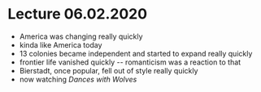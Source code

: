 # Lecture 06.02.2020

- America was changing really quickly
- kinda like America today
- 13 colonies became independent and started to expand really quickly
- frontier life vanished quickly -- romanticism was a reaction to that
- Bierstadt, once popular, fell out of style really quickly
- now watching _Dances with Wolves_
